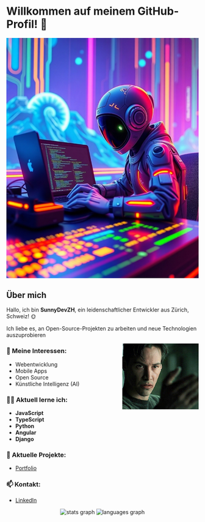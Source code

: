 # Willkommen auf meinem GitHub-Profil! 👋

![Hintergrundbild](https://github.com/SunnyDevZH/SunnyDevZH/blob/main/bild.jpg)

## Über mich
Hallo, ich bin **SunnyDevZH**, ein leidenschaftlicher Entwickler aus Zürich, Schweiz! 🌞

Ich liebe es, an Open-Source-Projekten zu arbeiten und neue Technologien auszuprobieren

<img src="https://github.com/SunnyDevZH/SunnyDevZH/blob/main/1JKX.gif" alt="Matrix" width="200" align="right">

### 🌟 Meine Interessen:
- Webentwicklung
- Mobile Apps
- Open Source
- Künstliche Intelligenz (AI)

### 🧑‍💻 Aktuell lerne ich:
- **JavaScript**
- **TypeScript**
- **Python**
- **Angular**
- **Django**

### 🚀 Aktuelle Projekte:
- [Portfolio](https://yannick-vaterlaus.ch/#/)

### 📫 Kontakt:
- [LinkedIn](https://www.linkedin.com/in/yannick-raffael-vaterlaus-11a3072b0/)

<div align="center">
  <img src="https://github-readme-stats.vercel.app/api?username=SunnyDevZH&hide_title=false&hide_rank=false&show_icons=true&include_all_commits=true&count_private=true&disable_animations=false&theme=dracula&locale=en&hide_border=false&order=1" height="150" alt="stats graph"  />
  <img src="https://github-readme-stats.vercel.app/api/top-langs?username=SunnyDevZH&locale=en&hide_title=false&layout=compact&card_width=320&langs_count=5&theme=dracula&hide_border=false&order=2" height="150" alt="languages graph"  />
</div>





